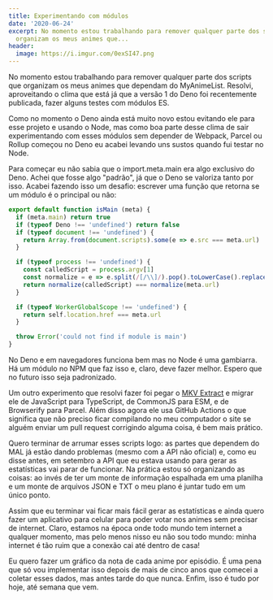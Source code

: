 ```yaml
---
title: Experimentando com módulos
date: '2020-06-24'
excerpt: No momento estou trabalhando para remover qualquer parte dos scripts que
  organizam os meus animes que...
header:
  image: https://i.imgur.com/0exSI47.png
---
```




No momento estou trabalhando para remover qualquer parte dos scripts que organizam os meus animes que dependam do MyAnimeList. Resolvi, aproveitando o clima que está já que a versão 1 do Deno foi recentemente publicada, fazer alguns testes com módulos ES.

Como no momento o Deno ainda está muito novo estou evitando ele para esse projeto e usando o Node, mas como boa parte desse clima de sair experimentando com esses módulos sem depender de Webpack, Parcel ou Rollup começou no Deno eu acabei levando uns sustos quando fui testar no Node.

Para começar eu não sabia que o import.meta.main era algo exclusivo do Deno. Achei que fosse algo "padrão", já que o Deno se valoriza tanto por isso. Acabei fazendo isso um desafio: escrever uma função que retorna se um módulo é o principal ou não:

```javascript
export default function isMain (meta) {
  if (meta.main) return true
  if (typeof Deno !== 'undefined') return false
  if (typeof document !== 'undefined') {
	return Array.from(document.scripts).some(e => e.src === meta.url)
  }

  if (typeof process !== 'undefined') {
	const calledScript = process.argv[1]
	const normalize = e => e.split(/[/\\]/).pop().toLowerCase().replace(/\..*$/, '')
	return normalize(calledScript) === normalize(meta.url)
  }

  if (typeof WorkerGlobalScope !== 'undefined') {
	return self.location.href === meta.url
  }

  throw Error('could not find if module is main')
}
```

No Deno e em navegadores funciona bem mas no Node é uma gambiarra. Há um módulo no NPM que faz isso e, claro, deve fazer melhor. Espero que no futuro isso seja padronizado.

Um outro experimento que resolvi fazer foi pegar o [MKV Extract](https://qgustavor.github.io/mkv-extract/) e migrar ele de JavaScript para TypeScript, de CommonJS para ESM, e de Browserify para Parcel. Além disso agora ele usa GitHub Actions o que significa que não preciso ficar compilando no meu computador o site se alguém enviar um pull request corrigindo alguma coisa, é bem mais prático.

Quero terminar de arrumar esses scripts logo: as partes que dependem do MAL já estão dando problemas (mesmo com a API não oficial) e, como eu disse antes, em setembro a API que eu estava usando para gerar as estatísticas vai parar de funcionar. Na prática estou só organizando as coisas: ao invés de ter um monte de informação espalhada em uma planilha e um monte de arquivos JSON e TXT o meu plano é juntar tudo em um único ponto.

Assim que eu terminar vai ficar mais fácil gerar as estatísticas e ainda quero fazer um aplicativo para celular para poder votar nos animes sem precisar de internet. Claro, estamos na época onde todo mundo tem internet a qualquer momento, mas pelo menos nisso eu não sou todo mundo: minha internet é tão ruim que a conexão cai até dentro de casa!

Eu quero fazer um gráfico da nota de cada anime por episódio. É uma pena que só vou implementar isso depois de mais de cinco anos que comecei a coletar esses dados, mas antes tarde do que nunca. Enfim, isso é tudo por hoje, até semana que vem.
